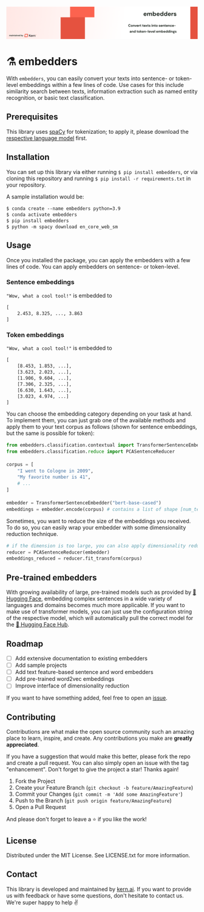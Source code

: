 ![embedders](banner.png)

# ⚗️ embedders
With `embedders`, you can easily convert your texts into sentence- or token-level embeddings within a few lines of code. Use cases for this include similarity search between texts, information extraction such as named entity recognition, or basic text classification.

## Prerequisites
This library uses [spaCy](https://github.com/explosion/spaCy) for tokenization; to apply it, please download the [respective language model](https://spacy.io/models) first.

## Installation
You can set up this library via either running `$ pip install embedders`, or via cloning this repository and running `$ pip install -r requirements.txt` in your repository.

A sample installation would be:

```
$ conda create --name embedders python=3.9
$ conda activate embedders
$ pip install embedders
$ python -m spacy download en_core_web_sm
```

## Usage
Once you installed the package, you can apply the embedders with a few lines of code. You can apply embedders on sentence- or token-level.

### Sentence embeddings
`"Wow, what a cool tool!"` is embedded to 
```
[
    2.453, 8.325, ..., 3.863
]
```

### Token embeddings
`"Wow, what a cool tool!"` is embedded to
```
[
    [8.453, 1.853, ...],
    [3.623, 2.023, ...],
    [1.906, 9.604, ...],
    [7.306, 2.325, ...],
    [6.630, 1.643, ...],
    [3.023, 4.974, ...]
]
```

You can choose the embedding category depending on your task at hand. To implement them, you can just grab one of the available methods and apply them to your text corpus as follows (shown for sentence embeddings, but the same is possible for token):

```python
from embedders.classification.contextual import TransformerSentenceEmbedder
from embedders.classification.reduce import PCASentenceReducer

corpus = [
    "I went to Cologne in 2009",
    "My favorite number is 41",
    # ...
]

embedder = TransformerSentenceEmbedder("bert-base-cased")
embeddings = embedder.encode(corpus) # contains a list of shape [num_texts, embedding_dimension]
```

Sometimes, you want to reduce the size of the embeddings you received. To do so, you can easily wrap your embedder with some dimensionality reduction technique.

```python
# if the dimension is too large, you can also apply dimensionality reduction
reducer = PCASentenceReducer(embedder)
embeddings_reduced = reducer.fit_transform(corpus)
```

## Pre-trained embedders
With growing availability of large, pre-trained models such as provided by [🤗 Hugging Face](https://huggingface.co/), embedding complex sentences in a wide variety of languages and domains becomes much more applicable. If you want to make use of transformer models, you can just use the configuration string of the respective model, which will automatically pull the correct model for the [🤗 Hugging Face Hub](https://huggingface.co/models).

## Roadmap
- [ ] Add extensive documentation to existing embedders
- [ ] Add sample projects
- [ ] Add text feature-based sentence and word embedders
- [ ] Add pre-trained word2vec embeddings
- [ ] Improve interface of dimensionality reduction

If you want to have something added, feel free to open an [issue](https://github.com/code-kern-ai/embedders/issues).

## Contributing
Contributions are what make the open source community such an amazing place to learn, inspire, and create. Any contributions you make are **greatly appreciated**.

If you have a suggestion that would make this better, please fork the repo and create a pull request. You can also simply open an issue with the tag "enhancement".
Don't forget to give the project a star! Thanks again!

1. Fork the Project
2. Create your Feature Branch (`git checkout -b feature/AmazingFeature`)
3. Commit your Changes (`git commit -m 'Add some AmazingFeature'`)
4. Push to the Branch (`git push origin feature/AmazingFeature`)
5. Open a Pull Request

And please don't forget to leave a ⭐ if you like the work! 

## License
Distributed under the MIT License. See LICENSE.txt for more information.

## Contact
This library is developed and maintained by [kern.ai](https://github.com/code-kern-ai). If you want to provide us with feedback or have some questions, don't hesitate to contact us. We're super happy to help ✌️
